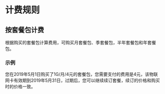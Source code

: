# 计费规则
## 按套餐包计费
根据购买的套餐包计算费用，可购买月套餐包、季套餐包，半年套餐包和年套餐包。

### 示例
您在2019年5月1日购买了1G/月/4元的套餐包，您需要支付的费用是4元，该物联网卡有效期到2019年5月31日，过期后，您可以继续续订套餐，续订的价格和购买时的价格一致。
